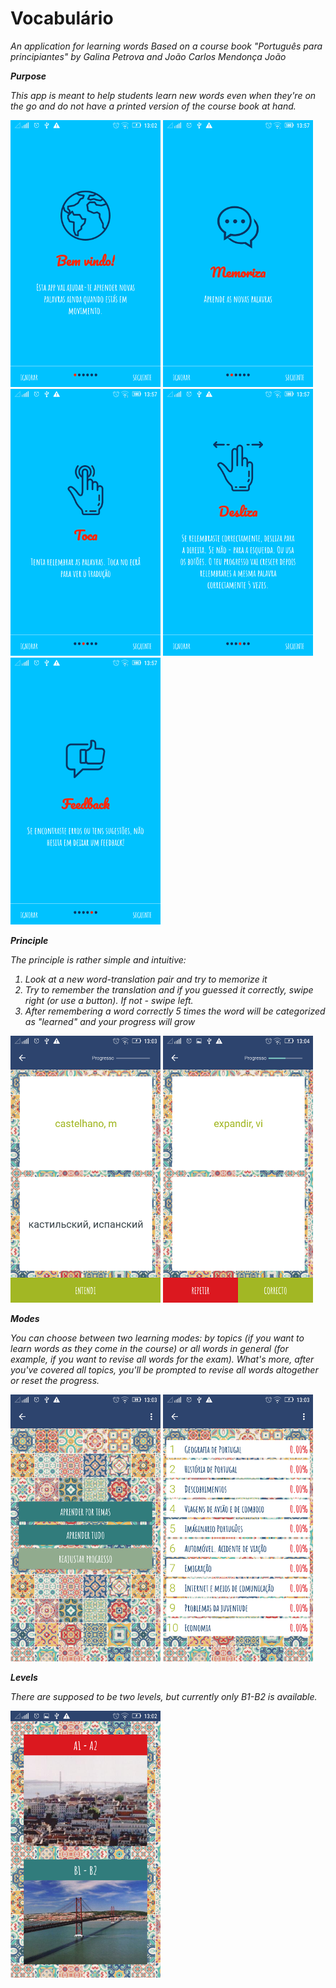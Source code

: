 # Vocabulário

<i>An application for learning words </i>
<i>Based on a course book "Português para principiantes" by Galina Petrova and João Carlos Mendonça João<i>
  
<b>Purpose</b>

This app is meant to help students learn new words even when they're on the go and do not have a printed version of the course book at hand.

![image](screenshots/welcome.png?raw=true "Welcome")
![image](screenshots/welcome1.png?raw=true "Memorize")
![image](screenshots/welcome2.png?raw=true "Tap")
![image](screenshots/welcome3.png?raw=true "Swipe")
![image](screenshots/welcome4.png?raw=true "Feedback")

<b>Principle</b>

The principle is rather simple and intuitive:
1. Look at a new word-translation pair and try to memorize it
2. Try to remember the translation and if you guessed it correctly, swipe right (or use a button). If not - swipe left.
3. After remembering a word correctly 5 times the word will be categorized as "learned" and your progress will grow

![image](screenshots/main.png?raw=true "Learn new words")  ![image](screenshots/learn.png?raw=true "Revise words")

<b>Modes</b>

You can choose between two learning modes: by topics (if you want to learn words as they come in the course) or all words in general (for example, if you want to revise all words for the exam). What's more, after you've covered all topics, you'll be prompted to revise all words altogether or reset the progress.

![image](screenshots/mode.png?raw=true "Choose a mode")  ![image](screenshots/topics.png?raw=true "Choose a topic")

<b>Levels</b>

There are supposed to be two levels, but currently only B1-B2 is available.

![image](screenshots/level.png?raw=true "Choose a a level")


